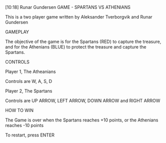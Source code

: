 [10:18] Runar Gundersen
GAME - SPARTANS VS ATHENIANS
 
This is a two player game written by Aleksander Tverborgvik and Runar Gundersen
 
GAMEPLAY
 
The objective of the game is for the Spartans (RED) to capture the treasure, and for the Athenians (BLUE) to protect the treasure and capture the Spartans.
 
CONTROLS
 
Player 1, The Atheanians

Controls are W, A, S, D
 
Player 2, The Spartans

Controls are UP ARROW, LEFT ARROW, DOWN ARROW and RIGHT ARROW
 
HOW TO WIN
 
The Game is over when the Spartans reaches +10 points, or the Athenians reaches -10 points

To restart, press ENTER
